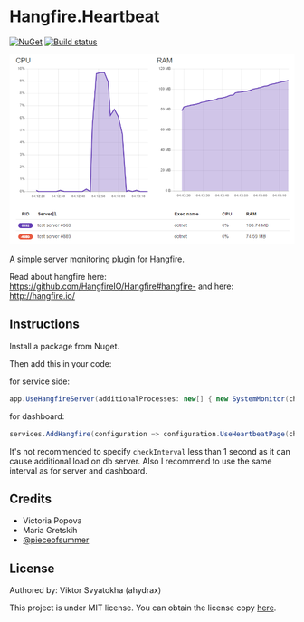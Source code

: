 # Hangfire.Heartbeat
[![NuGet](https://img.shields.io/nuget/v/Hangfire.Heartbeat.svg)](https://www.nuget.org/packages/Hangfire.Heartbeat/)
[![Build status](https://ci.appveyor.com/api/projects/status/0w31nywe7fs5s2hl?svg=true)](https://ci.appveyor.com/project/ahydrax/hangfire-heartbeat)

![dashboard](content/dashboard.png)

A simple server monitoring plugin for Hangfire.

Read about hangfire here: https://github.com/HangfireIO/Hangfire#hangfire-
and here: http://hangfire.io/

## Instructions
Install a package from Nuget.

Then add this in your code:

for service side:
```csharp
app.UseHangfireServer(additionalProcesses: new[] { new SystemMonitor(checkInterval: TimeSpan.FromSeconds(1)) });
```

for dashboard:
```csharp
services.AddHangfire(configuration => configuration.UseHeartbeatPage(checkInterval: TimeSpan.FromSeconds(1)));
```
It's not recommended to specify `checkInterval` less than 1 second as it can cause additional load on db server. Also I recommend to use the same interval as for server and dashboard. 

## Credits
 * Victoria Popova
 * Maria Gretskih
 * [@pieceofsummer](https://github.com/pieceofsummer)

## License
Authored by: Viktor Svyatokha (ahydrax)

This project is under MIT license. You can obtain the license copy [here](https://github.com/ahydrax/Hangfire.Heartbeat/blob/master/LICENSE).